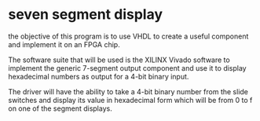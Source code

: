 # seven segment display

the objective of this program is to use VHDL to create a useful component and implement it on an FPGA chip.

The software suite that will be used is the XILINX Vivado software to implement the generic 7-segment output component and use it to display hexadecimal numbers as output for a 4-bit binary input.  

The driver will have the ability to take a 4-bit binary number from the slide switches and display its value in hexadecimal form which will be from 0 to f on one of the segment displays.
